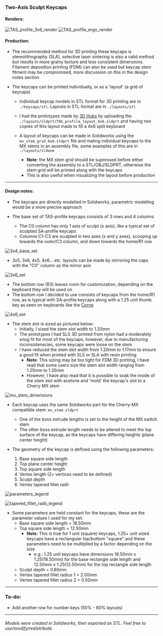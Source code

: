### Two-Axis Sculpt Keycaps

#### Renders:
![TAS_profile_3x6_render](https://i.imgur.com/PeOQRxq.jpg)
![TAS_profile_ergo_render](https://i.imgur.com/4sUnMbP.jpg)

#### Production:
* The recommended method for 3D printing these keycaps is stereolithography (SLA), selective laser sintering is also a valid method but results in more grainy texture and less consistent dimensions. Filament deposition printing (FDM) can also be used but keycap stem fitment may be compromised, more discussion on this in the design notes section

* The keycaps can be printed individually, or as a 'layout' (a grid of keycaps)

    * Individual keycap models in STL format for 3D printing are in `./keycaps/stl`. Layouts in STL format are in `./layouts/stl`

    * I had the prototypes made by [3D Hubs](https://www.3dhubs.com/) by uploading the `./layouts/sldprt/TAS_profile_layout_4x6.sldprt` and having two copies of this layout made to fill a 4x6 split keyboard

    * A layout of keycaps can be made in Solidworks using the `mx_stem_grid_6x6.sldprt` file and mating individual keycaps to the MX stems in an assembly file, some examples of this are in `./layouts/sldasm`
        * **Note**: the MX stem grid should be supressed before either converting the assembly to a STL/OBJ/SLDPRT, otherwise the stem grid will be printed along with the keycaps
        * This is also useful when visualizing the layout before production

----

#### Design notes:

* The keycaps are directly modelled in Solidworks, parametric modelling would be a more precise approach

* The base set of TAS-profile keycaps consists of 3 rows and 4 columns
    * The C0 column has only 1 axis of sculpt (x axis), like a typical set of sculpted SA-profile keycaps
    * Columns C1-C3 are sculpted in two axes (x and y axes), scooping up towards the outer/C3 column, and down towards the home/R1 row


![3x4_base_set](https://i.imgur.com/Z8LcRNy.jpg)

* 3x5, 3x6, 4x5, 4x6... etc. layouts can be made by mirroring the caps with the "C0" column as the mirror axis

![3x6_set](https://i.imgur.com/JYcfV5o.jpg)

* The bottom row (R3) leaves room for customization, depending on the keyboard they will be used on
* The bottom row I decided to use consists of keycaps from the home/R1 row, as is typical with SA-profile keycaps along with a 1.25 unit thumb key as seen on keyboards like the [Corne](https://github.com/foostan/crkbd)

![4x6_set](https://i.imgur.com/R5IEBWT.jpg)

* The stem slot is sized as pictured below:
    * Initially, I sized the stem slot width to 1.20mm
    * The prototypes I had SLS 3D printed from nylon had a moderately snug fit for most of the keycaps, however, due to manufacturing inconsistenscies, some keycaps were loose on the stem
    * I have reduced the stem slot width from 1.20mm to 1.17mm to ensure a good fit when printed with SLS or SLA with resin printing
        * **Note**: This sizing may be too tight for FDM 3D printing, I have read that some users size the stem slot width ranging from 1.25mm to 1.35mm
        * However, I have also read that it is possible to soak the inside of the stem slot with acetone and 'mold' the keycap's slot to a Cherry MX stem

![mx_stem_dimensions](https://i.imgur.com/NWxlgH6.jpg)

* Each keycap uses the same Solidworks part for the Cherry-MX compatible stem: `mx_stem.sldprt`
    * One of the boss extrude lengths is set to the height of the MX switch stem
    * The other boss extrude length needs to be altered to meet the top surface of the keycap, as the keycaps have differing heights (plane center height)

* The geometry of the keycap is defined using the following parameters:
    1) Base square side length
    2) Top plane center height
    3) Top square side length
    4) Vertex length (2+ vertices need to be defined)
    5) Sculpt depth
    6) Vertex tapered fillet radii

![parameters_legend](https://i.imgur.com/j88IV1n.jpg)

![tapered_fillet_radii_legend](https://i.imgur.com/MzEyFwI.jpg)

* Some parameters are held constant for the keycaps, these are the parameter values I used for my set:
    * Base square side length = 18.50mm
    * Top square side length = 12.50mm
        * **Note**: This is true for 1 unit (square) keycaps, 1.25+ unit sized keycaps have a rectangular top/bottom "square" and these parameters need to be multiplied by a factor depending on the size
            * e.g.: 1.25 unit keycaps have dimensions  18.50mm x 1.25(18.50mm) for the base rectangle side length and 12.50mm x 1.25(12.50mm) for the top rectangle side length
    * Sculpt depth = 0.80mm
    * Vertex tapered fillet radius 1 = 2.00mm
    * Vertex tapered fillet radius 2 = 0.50mm

----

### To-do:
* Add another row for number keys (50% - 60% layouts)

----
###### Models were created in Solidworks, then exported as STL. Feel free to use/modify/redistribute.
